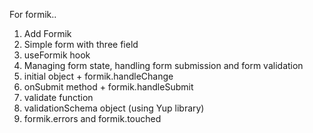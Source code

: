 For formik..

1. Add Formik
2. Simple form with three field
3. useFormik hook
4. Managing form state, handling form submission and form validation
5. initial object + formik.handleChange
6. onSubmit method + formik.handleSubmit
7. validate function
8. validationSchema object (using Yup library)
9. formik.errors and formik.touched
